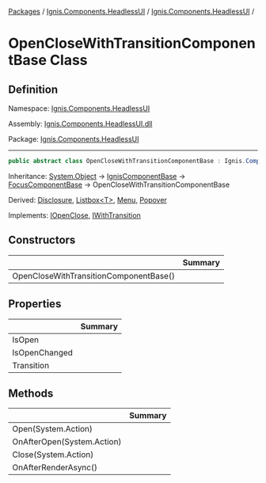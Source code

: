 [Packages](../../README.md) / [Ignis.Components.HeadlessUI](../README.md) / [Ignis.Components.HeadlessUI](README.md) /

# OpenCloseWithTransitionComponentBase Class

## Definition

Namespace: [Ignis.Components.HeadlessUI](README.md)

Assembly: [Ignis.Components.HeadlessUI.dll](../README.md)

Package: [Ignis.Components.HeadlessUI](https://www.nuget.org/packages/Ignis.Components.HeadlessUI)

---

```csharp
public abstract class OpenCloseWithTransitionComponentBase : Ignis.Components.Web.FocusComponentBase, Ignis.Components.HeadlessUI.IOpenClose, Ignis.Components.HeadlessUI.IWithTransition
```

Inheritance: [System.Object](https://learn.microsoft.com/en-us/dotnet/api/System.Object) → [IgnisComponentBase](../../Ignis.Components/Ignis.Components/Ignis.Components.IgnisComponentBase.md) → [FocusComponentBase](../../Ignis.Components.Web/Ignis.Components.Web/Ignis.Components.Web.FocusComponentBase.md) → OpenCloseWithTransitionComponentBase

Derived: [Disclosure](Ignis.Components.HeadlessUI.Disclosure.md), [Listbox&lt;T&gt;](Ignis.Components.HeadlessUI.Listbox_1.md), [Menu](Ignis.Components.HeadlessUI.Menu.md), [Popover](Ignis.Components.HeadlessUI.Popover.md)

Implements: [IOpenClose](Ignis.Components.HeadlessUI.IOpenClose.md), [IWithTransition](Ignis.Components.HeadlessUI.IWithTransition.md)

## Constructors

|                                        | Summary |
| -------------------------------------- | ------- |
| OpenCloseWithTransitionComponentBase() |         |

## Properties

|               | Summary |
| ------------- | ------- |
| IsOpen        |         |
| IsOpenChanged |         |
| Transition    |         |

## Methods

|                            | Summary |
| -------------------------- | ------- |
| Open(System.Action)        |         |
| OnAfterOpen(System.Action) |         |
| Close(System.Action)       |         |
| OnAfterRenderAsync()       |         |
